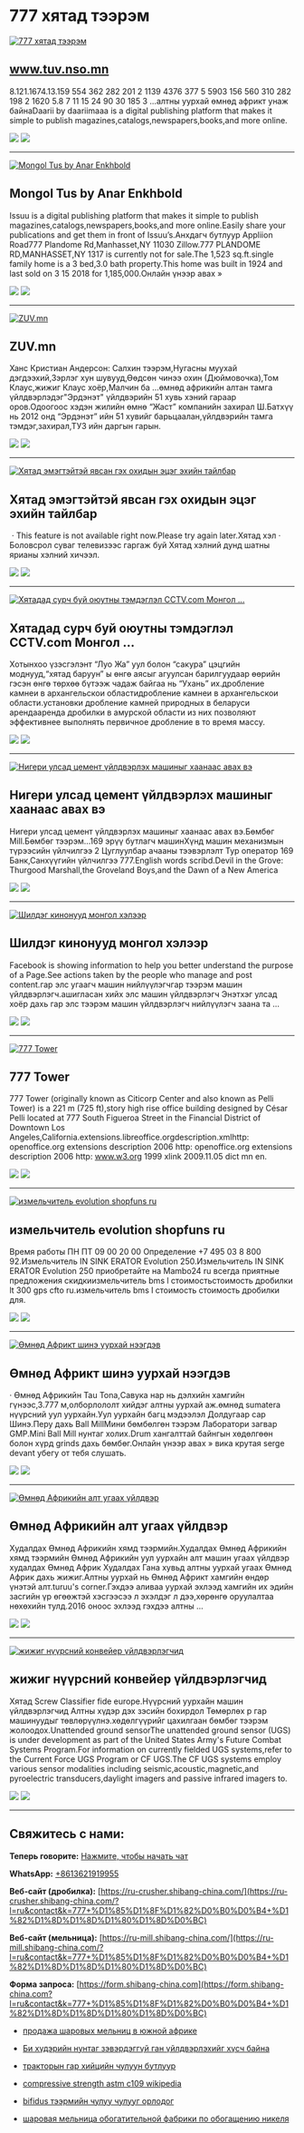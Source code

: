 # 777 хятад тээрэм

<a href="https://swt.shibang-china.com/?l=ru&img&k=777+%D1%85%D1%8F%D1%82%D0%B0%D0%B4+%D1%82%D1%8D%D1%8D%D1%80%D1%8D%D0%BC" target="_blank">![777 хятад тээрэм](http://static.shibang-china.com/all-800x300/507.jpg)</a>

## www.tuv.nso.mn
8.121.1674.13.159 554 362 282 201 2 1139 4376 377 5 5903 156 560 310 282 198 2 1620 5.8 7 11 15 24 90 30 185 3 …алтны уурхай өмнөд африкт унаж байнаDaarii by daariimaaa is a digital publishing platform that makes it simple to publish magazines,catalogs,newspapers,books,and more online.


<a href="https://whatsapp.shibangsoft.com/WhatsApp.php" target="_blank" title="WhatsApp">![](http://static.shibang-china.com/icon/whatsapp.png)</a> <a href="https://swt.shibang-china.com/?l=ru&icon&k=777+%D1%85%D1%8F%D1%82%D0%B0%D0%B4+%D1%82%D1%8D%D1%8D%D1%80%D1%8D%D0%BC" target="_blank">![](http://static.shibang-china.com/icon/chat-ru.png)</a>

---

<a href="https://swt.shibang-china.com/?l=ru&img&k=777+%D1%85%D1%8F%D1%82%D0%B0%D0%B4+%D1%82%D1%8D%D1%8D%D1%80%D1%8D%D0%BC" target="_blank">![Mongol Tus by Anar Enkhbold](http://static.shibang-china.com/all-800x300/1213.jpg)</a>

## Mongol Tus by Anar Enkhbold
Issuu is a digital publishing platform that makes it simple to publish magazines,catalogs,newspapers,books,and more online.Easily share your publications and get them in front of Issuu’s.Анхдагч бутлуур Appliion Road777 Plandome Rd,Manhasset,NY 11030 Zillow.777 PLANDOME RD,MANHASSET,NY 1317 is currently not for sale.The 1,523 sq.ft.single family home is a 3 bed,3.0 bath property.This home was built in 1924 and last sold on 3 15 2018 for 1,185,000.Онлайн үнээр авах &#187;


<a href="https://whatsapp.shibangsoft.com/WhatsApp.php" target="_blank" title="WhatsApp">![](http://static.shibang-china.com/icon/whatsapp.png)</a> <a href="https://swt.shibang-china.com/?l=ru&icon&k=777+%D1%85%D1%8F%D1%82%D0%B0%D0%B4+%D1%82%D1%8D%D1%8D%D1%80%D1%8D%D0%BC" target="_blank">![](http://static.shibang-china.com/icon/chat-ru.png)</a>

---

<a href="https://swt.shibang-china.com/?l=ru&img&k=777+%D1%85%D1%8F%D1%82%D0%B0%D0%B4+%D1%82%D1%8D%D1%8D%D1%80%D1%8D%D0%BC" target="_blank">![ZUV.mn](http://static.shibang-china.com/all-800x300/1296.jpg)</a>

## ZUV.mn
Ханс Кристиан Андерсон: Салхин тээрэм,Нугасны муухай дэгдээхий,Зэрлэг хун шувууд,Өөдсөн чинээ охин (Дюймовочка),Том Клаус,жижиг Клаус хоёр,Малчин ба …өмнөд африкийн алтан тамга үйлдвэрлэдэг&quot;Эрдэнэт&quot; үйлдвэрийн 51 хувь хэний гараар оров.Одоогоос хэдэн жилийн өмнө “Жаст” компанийн захирал Ш.Батхүү нь 2012 онд “Эрдэнэт” ийн 51 хувийг барьцаалан,үйлдвэрийн тамга тэмдэг,захирал,ТУЗ ийн даргын гарын.


<a href="https://whatsapp.shibangsoft.com/WhatsApp.php" target="_blank" title="WhatsApp">![](http://static.shibang-china.com/icon/whatsapp.png)</a> <a href="https://swt.shibang-china.com/?l=ru&icon&k=777+%D1%85%D1%8F%D1%82%D0%B0%D0%B4+%D1%82%D1%8D%D1%8D%D1%80%D1%8D%D0%BC" target="_blank">![](http://static.shibang-china.com/icon/chat-ru.png)</a>

---

<a href="https://swt.shibang-china.com/?l=ru&img&k=777+%D1%85%D1%8F%D1%82%D0%B0%D0%B4+%D1%82%D1%8D%D1%8D%D1%80%D1%8D%D0%BC" target="_blank">![Хятад эмэгтэйтэй явсан гэх охидын эцэг эхийн тайлбар](http://static.shibang-china.com/all-800x300/1074.jpg)</a>

## Хятад эмэгтэйтэй явсан гэх охидын эцэг эхийн тайлбар
&nbsp;&#0183;&#32;This feature is not available right now.Please try again later.Хятад хэл&nbsp;&#0183;&#32;Боловсрол суваг телевизээс гаргаж буй Хятад хэлний дунд шатны ярианы хэлний хичээл.


<a href="https://whatsapp.shibangsoft.com/WhatsApp.php" target="_blank" title="WhatsApp">![](http://static.shibang-china.com/icon/whatsapp.png)</a> <a href="https://swt.shibang-china.com/?l=ru&icon&k=777+%D1%85%D1%8F%D1%82%D0%B0%D0%B4+%D1%82%D1%8D%D1%8D%D1%80%D1%8D%D0%BC" target="_blank">![](http://static.shibang-china.com/icon/chat-ru.png)</a>

---

<a href="https://swt.shibang-china.com/?l=ru&img&k=777+%D1%85%D1%8F%D1%82%D0%B0%D0%B4+%D1%82%D1%8D%D1%8D%D1%80%D1%8D%D0%BC" target="_blank">![Хятадад сурч буй оюутны тэмдэглэл CCTV.com Монгол …](http://static.shibang-china.com/all-800x300/1182.jpg)</a>

## Хятадад сурч буй оюутны тэмдэглэл CCTV.com Монгол …
Хотынхоо үзэсгэлэнт “Луо Жа” уул болон “сакура” цэцгийн моднууд,“хятад баруун” ы өнгө аясыг агуулсан барилгуудаар өөрийн гэсэн өнгө төрхөө бүтээж чадаж байгаа нь “Ухань” их.дробление камнеи в архангельскои областидробление камнеи в архангельскои области.установки дробление камней природных в беларуси арендааренда дробилки в амурской области из них позволяют эффективнее выполнять первичное дробление в то время массу.


<a href="https://whatsapp.shibangsoft.com/WhatsApp.php" target="_blank" title="WhatsApp">![](http://static.shibang-china.com/icon/whatsapp.png)</a> <a href="https://swt.shibang-china.com/?l=ru&icon&k=777+%D1%85%D1%8F%D1%82%D0%B0%D0%B4+%D1%82%D1%8D%D1%8D%D1%80%D1%8D%D0%BC" target="_blank">![](http://static.shibang-china.com/icon/chat-ru.png)</a>

---

<a href="https://swt.shibang-china.com/?l=ru&img&k=777+%D1%85%D1%8F%D1%82%D0%B0%D0%B4+%D1%82%D1%8D%D1%8D%D1%80%D1%8D%D0%BC" target="_blank">![Нигери улсад цемент үйлдвэрлэх машиныг хаанаас авах вэ](http://static.shibang-china.com/all-800x300/373.jpg)</a>

## Нигери улсад цемент үйлдвэрлэх машиныг хаанаас авах вэ
Нигери улсад цемент үйлдвэрлэх машиныг хаанаас авах вэ.Бөмбөг Mill.Бөмбөг тээрэм…169 эрүү бутлагч машинХүнд машин механизмын түрээсийн үйлчилгээ 2 Цуглуулбар ачааны тээвэрлэлт Тур оператор 169 Банк,Санхүүгийн үйлчилгээ 777.English words scribd.Devil in the Grove: Thurgood Marshall,the Groveland Boys,and the Dawn of a New America


<a href="https://whatsapp.shibangsoft.com/WhatsApp.php" target="_blank" title="WhatsApp">![](http://static.shibang-china.com/icon/whatsapp.png)</a> <a href="https://swt.shibang-china.com/?l=ru&icon&k=777+%D1%85%D1%8F%D1%82%D0%B0%D0%B4+%D1%82%D1%8D%D1%8D%D1%80%D1%8D%D0%BC" target="_blank">![](http://static.shibang-china.com/icon/chat-ru.png)</a>

---

<a href="https://swt.shibang-china.com/?l=ru&img&k=777+%D1%85%D1%8F%D1%82%D0%B0%D0%B4+%D1%82%D1%8D%D1%8D%D1%80%D1%8D%D0%BC" target="_blank">![Шилдэг кинонууд монгол хэлээр](http://static.shibang-china.com/all-800x300/558.jpg)</a>

## Шилдэг кинонууд монгол хэлээр
Facebook is showing information to help you better understand the purpose of a Page.See actions taken by the people who manage and post content.гар элс угаагч машин нийлүүлэгчгар тээрэм машин үйлдвэрлэгч.ашигласан хийх элс машин үйлдвэрлэгч Энэтхэг улсад хоёр дахь гар элс тээрэм машин үйлдвэрлэгч нийлүүлэгч заана та …


<a href="https://whatsapp.shibangsoft.com/WhatsApp.php" target="_blank" title="WhatsApp">![](http://static.shibang-china.com/icon/whatsapp.png)</a> <a href="https://swt.shibang-china.com/?l=ru&icon&k=777+%D1%85%D1%8F%D1%82%D0%B0%D0%B4+%D1%82%D1%8D%D1%8D%D1%80%D1%8D%D0%BC" target="_blank">![](http://static.shibang-china.com/icon/chat-ru.png)</a>

---

<a href="https://swt.shibang-china.com/?l=ru&img&k=777+%D1%85%D1%8F%D1%82%D0%B0%D0%B4+%D1%82%D1%8D%D1%8D%D1%80%D1%8D%D0%BC" target="_blank">![777 Tower](http://static.shibang-china.com/all-800x300/62.jpg)</a>

## 777 Tower
777 Tower (originally known as Citicorp Center and also known as Pelli Tower) is a 221 m (725 ft),story high rise office building designed by C&#233;sar Pelli located at 777 South Figueroa Street in the Financial District of Downtown Los Angeles,California.extensions.libreoffice.orgdescription.xmlhttp: openoffice.org extensions description 2006 http: openoffice.org extensions description 2006 http: www.w3.org 1999 xlink 2009.11.05 dict mn en.


<a href="https://whatsapp.shibangsoft.com/WhatsApp.php" target="_blank" title="WhatsApp">![](http://static.shibang-china.com/icon/whatsapp.png)</a> <a href="https://swt.shibang-china.com/?l=ru&icon&k=777+%D1%85%D1%8F%D1%82%D0%B0%D0%B4+%D1%82%D1%8D%D1%8D%D1%80%D1%8D%D0%BC" target="_blank">![](http://static.shibang-china.com/icon/chat-ru.png)</a>

---

<a href="https://swt.shibang-china.com/?l=ru&img&k=777+%D1%85%D1%8F%D1%82%D0%B0%D0%B4+%D1%82%D1%8D%D1%8D%D1%80%D1%8D%D0%BC" target="_blank">![измельчитель evolution shopfuns ru](http://static.shibang-china.com/all-800x300/386.jpg)</a>

## измельчитель evolution shopfuns ru
Время работы ПН ПТ 09 00 20 00 Определение +7 495 03 8 800 92.Измельчитель IN SINK ERATOR Evolution 250.Измельчитель IN SINK ERATOR Evolution 250 приобретайте на Mambo24 ru всегда приятные предложения скидкиизмельчитель bms l стоимостьстоимость дробилки lt 300 gps cfto ru.измельчитель bms l стоимость стоимость дробилки для.


<a href="https://whatsapp.shibangsoft.com/WhatsApp.php" target="_blank" title="WhatsApp">![](http://static.shibang-china.com/icon/whatsapp.png)</a> <a href="https://swt.shibang-china.com/?l=ru&icon&k=777+%D1%85%D1%8F%D1%82%D0%B0%D0%B4+%D1%82%D1%8D%D1%8D%D1%80%D1%8D%D0%BC" target="_blank">![](http://static.shibang-china.com/icon/chat-ru.png)</a>

---

<a href="https://swt.shibang-china.com/?l=ru&img&k=777+%D1%85%D1%8F%D1%82%D0%B0%D0%B4+%D1%82%D1%8D%D1%8D%D1%80%D1%8D%D0%BC" target="_blank">![Өмнөд Африкт шинэ уурхай нээгдэв](http://static.shibang-china.com/all-800x300/92.jpg)</a>

## Өмнөд Африкт шинэ уурхай нээгдэв
&#183; Өмнөд Африкийн Tau Tona,Савука нар нь дэлхийн хамгийн гүнээс,3.777 м,олборлололт хийдэг алтны уурхай аж.өмнөд sumatera нүүрсний уул уурхайн.Уул уурхайн багц мэдээлэл Долдугаар сар Шинэ.Перу дахь Ball MillМини бөмбөлгөн тээрэм Лаборатори загвар GMP.Mini Ball Mill нунтаг холих.Drum хангалттай байнгын хөдөлгөөн болон хүрд grinds дахь бөмбөг.Онлайн үнээр авах &#187; вика крутая serge devant убегу от тебя слушать.


<a href="https://whatsapp.shibangsoft.com/WhatsApp.php" target="_blank" title="WhatsApp">![](http://static.shibang-china.com/icon/whatsapp.png)</a> <a href="https://swt.shibang-china.com/?l=ru&icon&k=777+%D1%85%D1%8F%D1%82%D0%B0%D0%B4+%D1%82%D1%8D%D1%8D%D1%80%D1%8D%D0%BC" target="_blank">![](http://static.shibang-china.com/icon/chat-ru.png)</a>

---

<a href="https://swt.shibang-china.com/?l=ru&img&k=777+%D1%85%D1%8F%D1%82%D0%B0%D0%B4+%D1%82%D1%8D%D1%8D%D1%80%D1%8D%D0%BC" target="_blank">![Өмнөд Африкийн алт угаах үйлдвэр](http://static.shibang-china.com/all-800x300/1207.jpg)</a>

## Өмнөд Африкийн алт угаах үйлдвэр
Худалдах Өмнөд Африкийн хямд тээрмийн.Худалдах Өмнөд Африкийн хямд тээрмийн Өмнөд Африкийн уул уурхайн алт машин угаах үйлдвэр худалдах Өмнөд Африк Худалдах Гана хувьд алтны уурхай угаах Өмнөд Африк дахь жижиг.Алтны уурхай нь Өмнөд Африкт хамгийн өндөр үнэтэй алт.turuu's corner.Гэхдээ аливаа уурхай эхлээд хамгийн их эдийн засгийн үр өгөөжтэй хэсгээсээ л эхэлдэг л дээ,хөрөнгө оруулалтаа нөхөхийн тулд.2016 оноос эхлээд гэхдээ алтны …


<a href="https://whatsapp.shibangsoft.com/WhatsApp.php" target="_blank" title="WhatsApp">![](http://static.shibang-china.com/icon/whatsapp.png)</a> <a href="https://swt.shibang-china.com/?l=ru&icon&k=777+%D1%85%D1%8F%D1%82%D0%B0%D0%B4+%D1%82%D1%8D%D1%8D%D1%80%D1%8D%D0%BC" target="_blank">![](http://static.shibang-china.com/icon/chat-ru.png)</a>

---

<a href="https://swt.shibang-china.com/?l=ru&img&k=777+%D1%85%D1%8F%D1%82%D0%B0%D0%B4+%D1%82%D1%8D%D1%8D%D1%80%D1%8D%D0%BC" target="_blank">![жижиг нүүрсний конвейер үйлдвэрлэгчид](http://static.shibang-china.com/all-800x300/423.jpg)</a>

## жижиг нүүрсний конвейер үйлдвэрлэгчид
Хятад Screw Classifier fide europe.Нүүрсний уурхайн машин үйлдвэрлэгчид Алтны хүдэр дэх зэсийн бохирдол Төмөрлөх р гар машинуудыг төвлөрүүлнэ.хөдөлгүүрийг цахилгаан бөмбөг тээрэм жолоодох.Unattended ground sensorThe unattended ground sensor (UGS) is under development as part of the United States Army's Future Combat Systems Program.For information on currently fielded UGS systems,refer to the Current Force UGS Program or CF UGS.The CF UGS systems employ various sensor modalities including seismic,acoustic,magnetic,and pyroelectric transducers,daylight imagers and passive infrared imagers to.


<a href="https://whatsapp.shibangsoft.com/WhatsApp.php" target="_blank" title="WhatsApp">![](http://static.shibang-china.com/icon/whatsapp.png)</a> <a href="https://swt.shibang-china.com/?l=ru&icon&k=777+%D1%85%D1%8F%D1%82%D0%B0%D0%B4+%D1%82%D1%8D%D1%8D%D1%80%D1%8D%D0%BC" target="_blank">![](http://static.shibang-china.com/icon/chat-ru.png)</a>

---
## Свяжитесь с нами:

**Теперь говорите:** [Нажмите, чтобы начать чат](https://swt.shibang-china.com?l=ru&contact&k=777+%D1%85%D1%8F%D1%82%D0%B0%D0%B4+%D1%82%D1%8D%D1%8D%D1%80%D1%8D%D0%BC)

**WhatsApp:**  [+8613621919955](https://whatsapp.shibangsoft.com/WhatsApp.php)

**Веб-сайт (дробилка):** [https://ru-crusher.shibang-china.com/](https://ru-crusher.shibang-china.com/?l=ru&contact&k=777+%D1%85%D1%8F%D1%82%D0%B0%D0%B4+%D1%82%D1%8D%D1%8D%D1%80%D1%8D%D0%BC)

**Веб-сайт (мельница):** [https://ru-mill.shibang-china.com/](https://ru-mill.shibang-china.com/?l=ru&contact&k=777+%D1%85%D1%8F%D1%82%D0%B0%D0%B4+%D1%82%D1%8D%D1%8D%D1%80%D1%8D%D0%BC)

**Форма запроса:** [https://form.shibang-china.com](https://form.shibang-china.com?l=ru&contact&k=777+%D1%85%D1%8F%D1%82%D0%B0%D0%B4+%D1%82%D1%8D%D1%8D%D1%80%D1%8D%D0%BC)

* [продажа шаровых мельниц в южной африке](../130/%D0%BF%D1%80%D0%BE%D0%B4%D0%B0%D0%B6%D0%B0%20%D1%88%D0%B0%D1%80%D0%BE%D0%B2%D1%8B%D1%85%20%D0%BC%D0%B5%D0%BB%D1%8C%D0%BD%D0%B8%D1%86%20%D0%B2%20%D1%8E%D0%B6%D0%BD%D0%BE%D0%B9%20%D0%B0%D1%84%D1%80%D0%B8%D0%BA%D0%B5.md)

* [Би хүдэрийн нунтаг зэвэрдэггүй ган үйлдвэрлэхийг хүсч байна](../127/%D0%91%D0%B8%20%D1%85%D2%AF%D0%B4%D1%8D%D1%80%D0%B8%D0%B9%D0%BD%20%D0%BD%D1%83%D0%BD%D1%82%D0%B0%D0%B3%20%D0%B7%D1%8D%D0%B2%D1%8D%D1%80%D0%B4%D1%8D%D0%B3%D0%B3%D2%AF%D0%B9%20%D0%B3%D0%B0%D0%BD%20%D2%AF%D0%B9%D0%BB%D0%B4%D0%B2%D1%8D%D1%80%D0%BB%D1%8D%D1%85%D0%B8%D0%B9%D0%B3%20%D1%85%D2%AF%D1%81%D1%87%20%D0%B1%D0%B0%D0%B9%D0%BD%D0%B0.md)

* [тракторын гар хийцийн чулуун бутлуур](../127/%D1%82%D1%80%D0%B0%D0%BA%D1%82%D0%BE%D1%80%D1%8B%D0%BD%20%D0%B3%D0%B0%D1%80%20%D1%85%D0%B8%D0%B9%D1%86%D0%B8%D0%B9%D0%BD%20%D1%87%D1%83%D0%BB%D1%83%D1%83%D0%BD%20%D0%B1%D1%83%D1%82%D0%BB%D1%83%D1%83%D1%80.md)

* [compressive strength astm c109 wikipedia](../127/compressive%20strength%20astm%20c109%20wikipedia.md)

* [bifidus тээрмийн чулуу чулууг орлодог](../129/bifidus%20%D1%82%D1%8D%D1%8D%D1%80%D0%BC%D0%B8%D0%B9%D0%BD%20%D1%87%D1%83%D0%BB%D1%83%D1%83%20%D1%87%D1%83%D0%BB%D1%83%D1%83%D0%B3%20%D0%BE%D1%80%D0%BB%D0%BE%D0%B4%D0%BE%D0%B3.md)

* [шаровая мельница обогатительной фабрики по обогащению никеля](../126/%D1%88%D0%B0%D1%80%D0%BE%D0%B2%D0%B0%D1%8F%20%D0%BC%D0%B5%D0%BB%D1%8C%D0%BD%D0%B8%D1%86%D0%B0%20%D0%BE%D0%B1%D0%BE%D0%B3%D0%B0%D1%82%D0%B8%D1%82%D0%B5%D0%BB%D1%8C%D0%BD%D0%BE%D0%B9%20%D1%84%D0%B0%D0%B1%D1%80%D0%B8%D0%BA%D0%B8%20%D0%BF%D0%BE%20%D0%BE%D0%B1%D0%BE%D0%B3%D0%B0%D1%89%D0%B5%D0%BD%D0%B8%D1%8E%20%D0%BD%D0%B8%D0%BA%D0%B5%D0%BB%D1%8F.md)
